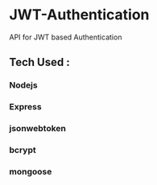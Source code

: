 # JWT-Authentication
API for JWT based Authentication

## Tech Used :
### Nodejs
### Express
### jsonwebtoken
### bcrypt
### mongoose

